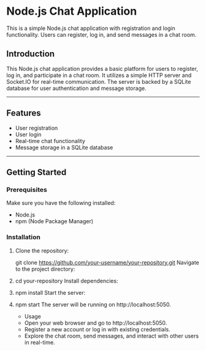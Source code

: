 # Node.js Chat Application

This is a simple Node.js chat application with registration and login functionality. Users can register, log in, and send messages in a chat room.


## Introduction

This Node.js chat application provides a basic platform for users to register, log in, and participate in a chat room. It utilizes a simple HTTP server and Socket.IO for real-time communication. The server is backed by a SQLite database for user authentication and message storage.

---

## Features

- User registration
- User login
- Real-time chat functionality
- Message storage in a SQLite database

---

## Getting Started

### Prerequisites

Make sure you have the following installed:

- Node.js
- npm (Node Package Manager)

### Installation

1. Clone the repository:

  
   git clone https://github.com/your-username/your-repository.git
   Navigate to the project directory:

2.  cd your-repository
    Install dependencies:


3. npm install
    Start the server:


4.  npm start
    The server will be running on http://localhost:5050.

    - Usage
    - Open your web browser and go to http://localhost:5050.
    - Register a new account or log in with existing credentials.
    - Explore the chat room, send messages, and interact with other users in real-time.